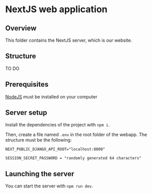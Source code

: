 # NextJS web application

## Overview

This folder contains the NextJS server, which is our website.

## Structure

TO DO

## Prerequisites

[NodeJS](https://nodejs.org/en) must be installed on your computer

## Server setup

Install the dependencies of the project with `npm i`.  

Then, create a file named `.env` in the root folder of the webapp.   The structure must be the following:

```
NEXT_PUBLIC_DJANGO_API_ROOT="localhost:8000"

SESSION_SECRET_PASSWORD = "randomly generated 64 characters"
```

## Launching the server

You can start the server with `npm run dev`.
